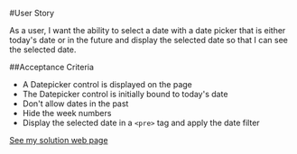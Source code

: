 #User Story

As a user, I want the ability to select a date with a date picker that is either today's date or in the future and display the selected date so that I can see the selected date.

##Acceptance Criteria

- A Datepicker control is displayed on the page
- The Datepicker control is initially bound to today's date
- Don't allow dates in the past
- Hide the week numbers
- Display the selected date in a `<pre>` tag and apply the date filter

[See my solution web page](https://igogra.github.io/AngularJS-Advanced-Framework-Techniques/Mod3Lab/)

